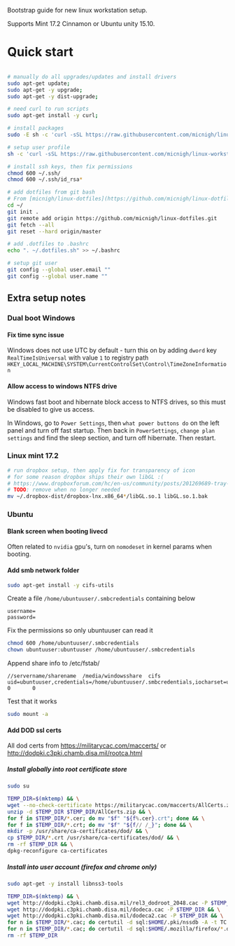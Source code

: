 Bootstrap guide for new linux workstation setup.

Supports Mint 17.2 Cinnamon or Ubuntu unity 15.10.

# Quick start

```bash

# manually do all upgrades/updates and install drivers
sudo apt-get update;
sudo apt-get -y upgrade;
sudo apt-get -y dist-upgrade;

# need curl to run scripts
sudo apt-get install -y curl;

# install packages
sudo -E sh -c 'curl -sSL https://raw.githubusercontent.com/micnigh/linux-workstation-bootstrap/master/scripts/install-packages.sh | bash';

# setup user profile
sh -c 'curl -sSL https://raw.githubusercontent.com/micnigh/linux-workstation-bootstrap/master/scripts/setup-user-profile.sh | bash';

# install ssh keys, then fix permissions
chmod 600 ~/.ssh/
chmod 600 ~/.ssh/id_rsa*

# add dotfiles from git bash
# From [micnigh/linux-dotfiles](https://github.com/micnigh/linux-dotfiles)
cd ~/
git init .
git remote add origin https://github.com/micnigh/linux-dotfiles.git
git fetch --all
git reset --hard origin/master

# add .dotfiles to .bashrc
echo ". ~/.dotfiles.sh" >> ~/.bashrc

# setup git user
git config --global user.email ""
git config --global user.name ""

```

## Extra setup notes

### Dual boot Windows

#### Fix time sync issue

Windows does not use UTC by default - turn this on by adding `dword` key `RealTimeIsUniversal` with value `1` to registry path `HKEY_LOCAL_MACHINE\SYSTEM\CurrentControlSet\Control\TimeZoneInformation`

#### Allow access to windows NTFS drive

Windows fast boot and hibernate block access to NTFS drives, so this must be disabled to give us access.

In Windows, go to `Power Settings`, then `what power buttons do` on the left panel and turn off fast startup.  Then back in `PowerSettings`, `change plan settings` and find the sleep section, and turn off hibernate.  Then restart.

### Linux mint 17.2

```bash
# run dropbox setup, then apply fix for transparency of icon
# for some reason dropbox ships their own libGL :(
# https://www.dropboxforum.com/hc/en-us/community/posts/201269689-tray-icon-linux
# TODO: remove when no longer needed
mv ~/.dropbox-dist/dropbox-lnx.x86_64*/libGL.so.1 libGL.so.1.bak
```

### Ubuntu

#### Blank screen when booting livecd

Often related to `nvidia` gpu's, turn on `nomodeset` in kernel params when booting.

#### Add smb network folder

```bash
sudo apt-get install -y cifs-utils
```

Create a file `/home/ubuntuuser/.smbcredentials` containing below

```
username=
password=
```

Fix the permissions so only ubuntuuser can read it

```bash
chmod 600 /home/ubuntuuser/.smbcredentials
chown ubuntuuser:ubuntuuser /home/ubuntuuser/.smbcredentials
```

Append share info to /etc/fstab/

```
//servername/sharename  /media/windowsshare  cifs   uid=ubuntuuser,credentials=/home/ubuntuuser/.smbcredentials,iocharset=utf8,sec=ntlm   0       0
```

Test that it works

```bash
sudo mount -a
```

#### Add DOD ssl certs

All dod certs from https://militarycac.com/maccerts/ or http://dodpki.c3pki.chamb.disa.mil/rootca.html

##### Install globally into root certificate store

```bash
sudo su

TEMP_DIR=$(mktemp) && \
wget --no-check-certificate https://militarycac.com/maccerts/AllCerts.zip -P $TEMP_DIR && \
unzip -d $TEMP_DIR $TEMP_DIR/AllCerts.zip && \
for f in $TEMP_DIR/*.cer; do mv "$f" "${f%.cer}.crt"; done && \
for f in $TEMP_DIR/*.crt; do mv "$f" "${f// /_}"; done && \
mkdir -p /usr/share/ca-certificates/dod/ && \
cp $TEMP_DIR/*.crt /usr/share/ca-certificates/dod/ && \
rm -rf $TEMP_DIR && \
dpkg-reconfigure ca-certificates
```

##### Install into user account (firefox and chrome only)

```bash
sudo apt-get -y install libnss3-tools

TEMP_DIR=$(mktemp) && \
wget http://dodpki.c3pki.chamb.disa.mil/rel3_dodroot_2048.cac -P $TEMP_DIR && \
wget http://dodpki.c3pki.chamb.disa.mil/dodeca.cac -P $TEMP_DIR && \
wget http://dodpki.c3pki.chamb.disa.mil/dodeca2.cac -P $TEMP_DIR && \
for n in $TEMP_DIR/*.cac; do certutil -d sql:$HOME/.pki/nssdb -A -t TC -n "$n" -i "$n"; done && \
for n in $TEMP_DIR/*.cac; do certutil -d sql:$HOME/.mozilla/firefox/*.default/ -A -t TC -n $n -i $n; done && \
rm -rf $TEMP_DIR
```
